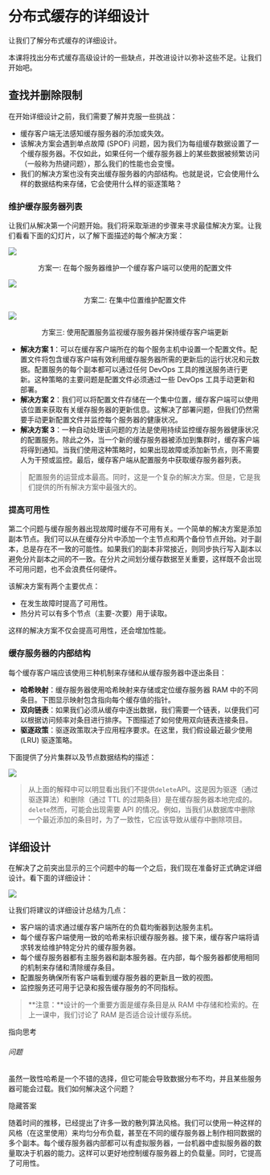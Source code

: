 # 分布式缓存的详细设计

让我们了解分布式缓存的详细设计。

本课将找出分布式缓存高级设计的一些缺点，并改进设计以弥补这些不足。让我们开始吧。

## 查找并删除限制 

在开始详细设计之前，我们需要了解并克服一些挑战：

- 缓存客户端无法感知缓存服务器的添加或失效。
- 该解决方案会遇到单点故障 (SPOF) 问题，因为我们为每组缓存数据设置了一个缓存服务器。不仅如此，如果任何一个缓存服务器上的某些数据被频繁访问（一般称为热键问题），那么我们的性能也会变慢。
- 我们的解决方案也没有突出缓存服务器的内部结构。也就是说，它会使用什么样的数据结构来存储，它会使用什么样的驱逐策略？

### 维护缓存服务器列表

让我们从解决第一个问题开始。我们将采取渐进的步骤来寻求最佳解决方案。让我们看看下面的幻灯片，以了解下面描述的每个解决方案：

![](https://gitee.com/gaoxiang15125/pictureBed/raw/master/img/20230217120717.png)

<p align="center"p>方案一: 在每个服务器维护一个缓存客户端可以使用的配置文件</p>

![](https://gitee.com/gaoxiang15125/pictureBed/raw/master/img/20230217121054.png)

<p align="center">
    方案二: 在集中位置维护配置文件
</p>

![](https://gitee.com/gaoxiang15125/pictureBed/raw/master/img/20230217121212.png)

<p align="center">方案三: 使用配置服务监视缓存服务器并保持缓存客户端更新</p>



- **解决方案 1**：可以在缓存客户端所在的每个服务主机中设置一个配置文件。配置文件将包含缓存客户端有效利用缓存服务器所需的更新后的运行状况和元数据。配置服务的每个副本都可以通过任何 DevOps 工具的推送服务进行更新。这种策略的主要问题是配置文件必须通过一些 DevOps 工具手动更新和部署。
- **解决方案 2**：我们可以将配置文件存储在一个集中位置，缓存客户端可以使用该位置来获取有关缓存服务器的更新信息。这解决了部署问题，但我们仍然需要手动更新配置文件并监控每个服务器的健康状况。
- **解决方案 3**：一种自动处理该问题的方法是使用持续监控缓存服务器健康状况的配置服务。除此之外，当一个新的缓存服务器被添加到集群时，缓存客户端将得到通知。当我们使用这种策略时，如果出现故障或添加新节点，则不需要人为干预或监控。最后，缓存客户端从配置服务中获取缓存服务器列表。

> 配置服务的运营成本最高。同时，这是一个复杂的解决方案。但是，它是我们提供的所有解决方案中最强大的。

### 提高可用性

第二个问题与缓存服务器出现故障时缓存不可用有关。一个简单的解决方案是添加副本节点。我们可以从在缓存分片中添加一个主节点和两个备份节点开始。对于副本，总是存在不一致的可能性。如果我们的副本非常接近，则同步执行写入副本以避免分片副本之间的不一致。在分片之间划分缓存数据至关重要，这样既不会出现不可用问题，也不会浪费任何硬件。

该解决方案有两个主要优点：

- 在发生故障时提高了可用性。
- 热分片可以有多个节点（主要-次要）用于读取。

这样的解决方案不仅会提高可用性，还会增加性能。

### 缓存服务器的内部结构

每个缓存客户端应该使用三种机制来存储和从缓存服务器中逐出条目：

- **哈希映射**：缓存服务器使用哈希映射来存储或定位缓存服务器 RAM 中的不同条目。下图显示映射包含指向每个缓存值的指针。
- **双向链表**：如果我们必须从缓存中逐出数据，我们需要一个链表，以便我们可以根据访问频率对条目进行排序。下图描述了如何使用双向链表连接条目。
- **驱逐政策**：驱逐政策取决于应用程序要求。在这里，我们假设最近最少使用 (LRU) 驱逐策略。

下面提供了分片集群以及节点数据结构的描述：

![](https://gitee.com/gaoxiang15125/pictureBed/raw/master/img/20230217121329.png)

> 从上面的解释中可以明显看出我们不提供`delete`API。这是因为驱逐（通过驱逐算法）和删除（通过 TTL 的过期条目）是在缓存服务器本地完成的。`delete`然而，可能会出现需要 API 的情况。例如，当我们从数据库中删除一个最近添加的条目时，为了一致性，它应该导致从缓存中删除项目。

## 详细设计

在解决了之前突出显示的三个问题中的每一个之后，我们现在准备好正式确定详细设计。看下面的详细设计：

![](https://gitee.com/gaoxiang15125/pictureBed/raw/master/img/20230217121401.png)

让我们将建议的详细设计总结为几点：

- 客户端的请求通过缓存客户端所在的负载均衡器到达服务主机。
- 每个缓存客户端使用一致的哈希来标识缓存服务器。接下来，缓存客户端将请求转发给维护特定分片的缓存服务器。
- 每个缓存服务器都有主服务器和副本服务器。在内部，每个服务器都使用相同的机制来存储和清除缓存条目。
- 配置服务确保所有客户端看到缓存服务器的更新且一致的视图。
- 监控服务还可用于记录和报告缓存服务的不同指标。

> **注意：**设计的一个重要方面是缓存条目是从 RAM 中存储和检索的。在上一课中，我们讨论了 RAM 是否适合设计缓存系统。

指向思考

###### 问题

虽然一致性哈希是一个不错的选择，但它可能会导致数据分布不均，并且某些服务器可能会过载。我们如何解决这个问题？

隐藏答案

随着时间的推移，已经提出了许多一致的散列算法风格。我们可以使用一种这样的风格（在这里使用）来均匀分布负载，甚至在不同的缓存服务器上制作相同数据的多个副本。每个缓存服务器内部都可以有虚拟服务器，一台机器中虚拟服务器的数量取决于机器的能力。这样可以更好地控制缓存服务器上的负载量。同时，它提高了可用性。
